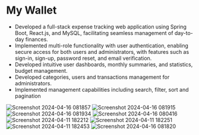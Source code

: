 # My Wallet

- Developed a full-stack expense tracking web application using Spring Boot, React.js, and MySQL, facilitating seamless management of day-to-day finances.
- Implemented multi-role functionality with user authentication, enabling secure access for both users and administrators, with features such as sign-in, sign-up, password reset, and email verification.
- Developed intuitive user dashboards, monthly summaries, and statistics, budget management.
- Developed categories, users and transactions management for administrators.
- Implemented management capabilities including search, filter, sort and pagination
  
![Screenshot 2024-04-16 081857](https://github.com/DharshiBalasubramaniyam/Fullstack-Expense-Tracker/assets/139672976/8e1fa634-c069-4e7b-97e3-69214b8d4ae1)
![Screenshot 2024-04-16 081915](https://github.com/DharshiBalasubramaniyam/Fullstack-Expense-Tracker/assets/139672976/86fe2039-0d0c-4944-9701-9e9298d3eb10)
![Screenshot 2024-04-16 081934](https://github.com/DharshiBalasubramaniyam/Fullstack-Expense-Tracker/assets/139672976/8b65572c-08a2-42fa-a66b-1dbbcb864010)
![Screenshot 2024-04-16 080416](https://github.com/DharshiBalasubramaniyam/Fullstack-Expense-Tracker/assets/139672976/066e244a-27f3-4c6d-9602-4deacfbcffa6)
![Screenshot 2024-04-11 182212](https://github.com/DharshiBalasubramaniyam/Fullstack-Expense-Tracker/assets/139672976/72d236f9-9e94-4c56-8b31-748c1d9fc3a1)
![Screenshot 2024-04-11 182251](https://github.com/DharshiBalasubramaniyam/Fullstack-Expense-Tracker/assets/139672976/8ce6da99-5e6c-4af5-a491-8fda6a750ff7)
![Screenshot 2024-04-11 182453](https://github.com/DharshiBalasubramaniyam/Fullstack-Expense-Tracker/assets/139672976/dfb0db90-4d98-47ab-9e39-d009b4a73539)
![Screenshot 2024-04-16 081820](https://github.com/DharshiBalasubramaniyam/Fullstack-Expense-Tracker/assets/139672976/07f777f8-1b96-4750-9621-84a1e9b27fd3)
